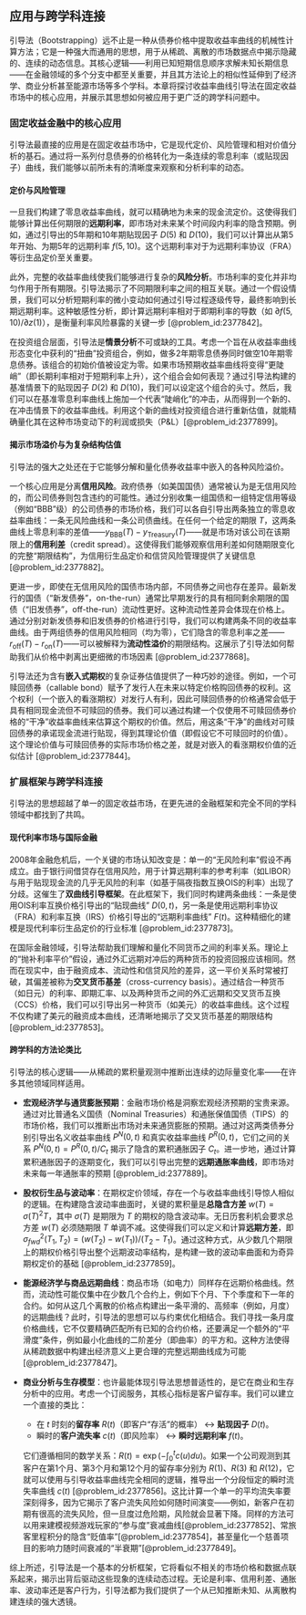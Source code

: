 ## 应用与跨学科连接

引导法（Bootstrapping）远不止是一种从债券价格中提取收益率曲线的机械性计算方法；它是一种强大而通用的思想，用于从稀疏、离散的市场数据点中揭示隐藏的、连续的动态信息。其核心逻辑——利用已知短期信息顺序求解未知长期信息——在金融领域的多个分支中都至关重要，并且其方法论上的相似性延伸到了经济学、商业分析甚至能源市场等多个学科。本章将探讨收益率曲线引导法在固定收益市场中的核心应用，并展示其思想如何被应用于更广泛的跨学科问题中。

### 固定收益金融中的核心应用

引导法最直接的应用是在固定收益市场中，它是现代定价、风险管理和相对价值分析的基石。通过将一系列付息债券的价格转化为一条连续的零息利率（或贴现因子）曲线，我们能够以前所未有的清晰度来观察和分析利率的动态。

#### 定价与风险管理

一旦我们构建了零息收益率曲线，就可以精确地为未来的现金流定价。这使得我们能够计算出任何期限的**远期利率**，即市场对未来某个时间段内利率的隐含预期。例如，通过引导出的5年期和10年期贴现因子 $D(5)$ 和 $D(10)$，我们可以计算出从第5年开始、为期5年的远期利率 $f(5,10)$。这个远期利率对于为远期利率协议（FRA）等衍生品定价至关重要。

此外，完整的收益率曲线使我们能够进行复杂的**风险分析**。市场利率的变化并非均匀作用于所有期限。引导法揭示了不同期限利率之间的相互关联。通过一个假设情景，我们可以分析短期利率的微小变动如何通过引导过程逐级传导，最终影响到长期远期利率。这种敏感性分析，即计算远期利率相对于即期利率的导数（如 $\partial f(5,10) / \partial z(1)$），是衡量利率风险暴露的关键一步 [@problem_id:2377842]。

在投资组合层面，引导法是**情景分析**不可或缺的工具。考虑一个旨在从收益率曲线形态变化中获利的“扭曲”投资组合，例如，做多2年期零息债券同时做空10年期零息债券。该组合的初始价值被设定为零。如果市场预期收益率曲线将变得“更陡峭”（即长期利率相对于短期利率上升），这个组合会如何表现？通过引导法构建的基准情景下的贴现因子 $D(2)$ 和 $D(10)$，我们可以设定这个组合的头寸。然后，我们可以在基准零息利率曲线上施加一个代表“陡峭化”的冲击，从而得到一个新的、在冲击情景下的收益率曲线。利用这个新的曲线对投资组合进行重新估值，就能精确量化其在这种市场变动下的利润或损失（P&L）[@problem_id:2377899]。

#### 揭示市场溢价与为复杂结构估值

引导法的强大之处还在于它能够分解和量化债券收益率中嵌入的各种风险溢价。

一个核心应用是分离**信用风险**。政府债券（如美国国债）通常被认为是无信用风险的，而公司债券则包含违约的可能性。通过分别收集一组国债和一组特定信用等级（例如“BBB”级）的公司债券的市场价格，我们可以各自引导出两条独立的零息收益率曲线：一条无风险曲线和一条公司债曲线。在任何一个给定的期限 $T$，这两条曲线上零息利率的差值——$y_{\text{BBB}}(T) - y_{\text{Treasury}}(T)$——就是市场对该公司在该期限上的**信用利差**（credit spread）。这使得我们能够观察信用利差如何随期限变化的完整“期限结构”，为信用衍生品定价和信贷风险管理提供了关键信息 [@problem_id:2377882]。

更进一步，即使在无信用风险的国债市场内部，不同债券之间也存在差异。最新发行的国债（“新发债券”，on-the-run）通常比早期发行的具有相同剩余期限的国债（“旧发债券”，off-the-run）流动性更好。这种流动性差异会体现在价格上。通过分别对新发债券和旧发债券的价格进行引导，我们可以构建两条不同的收益率曲线。由于两组债券的信用风险相同（均为零），它们隐含的零息利率之差——$r_{\text{off}}(T) - r_{\text{on}}(T)$——可以被解释为**流动性溢价**的期限结构。这展示了引导法如何帮助我们从价格中剥离出更细微的市场因素 [@problem_id:2377868]。

引导法还为含有**嵌入式期权**的复杂证券估值提供了一种巧妙的途径。例如，一个可赎回债券（callable bond）赋予了发行人在未来以特定价格购回债券的权利。这个权利（一个嵌入的看涨期权）对发行人有利，因此可赎回债券的价格通常会低于具有相同现金流但不可赎回的债券。我们可以通过构建一个仅使用不可赎回债券价格的“干净”收益率曲线来估算这个期权的价值。然后，用这条“干净”的曲线对可赎回债券的承诺现金流进行贴现，得到其理论价值（即假设它不可赎回时的价值）。这个理论价值与可赎回债券的实际市场价格之差，就是对嵌入的看涨期权价值的近似估计 [@problem_id:2377844]。

### 扩展框架与跨学科连接

引导法的思想超越了单一的固定收益市场，在更先进的金融框架和完全不同的学科领域中都找到了共鸣。

#### 现代利率市场与国际金融

2008年金融危机后，一个关键的市场认知改变是：单一的“无风险利率”假设不再成立。由于银行间借贷存在信用风险，用于计算远期利率的参考利率（如LIBOR）与用于贴现现金流的几乎无风险的利率（如基于隔夜指数互换OIS的利率）出现了分歧。这催生了**双曲线引导框架**。在此框架下，我们同时构建两条曲线：一条是使用OIS利率互换价格引导出的“贴现曲线” $D(0,t)$，另一条是使用远期利率协议（FRA）和利率互换（IRS）价格引导出的“远期利率曲线” $F(t)$。这种精细化的建模是现代利率衍生品定价的行业标准 [@problem_id:2377873]。

在国际金融领域，引导法帮助我们理解和量化不同货币之间的利率关系。理论上的“抛补利率平价”假设，通过外汇远期对冲后的两种货币的投资回报应该相同。然而在现实中，由于融资成本、流动性和信贷风险的差异，这一平价关系时常被打破，其偏差被称为**交叉货币基差**（cross-currency basis）。通过结合一种货币（如日元）的利率、即期汇率、以及两种货币之间的外汇远期和交叉货币互换（CCS）价格，我们可以引导出另一种货币（如美元）的收益率曲线。这个过程不仅构建了美元的融资成本曲线，还清晰地揭示了交叉货币基差的期限结构 [@problem_id:2377853]。

#### 跨学科的方法论类比

引导法的核心逻辑——从稀疏的累积量观测中推断出连续的边际量变化率——在许多其他领域同样适用。

*   **宏观经济学与通货膨胀预期**：金融市场价格是洞察宏观经济预期的宝贵来源。通过对比普通名义国债（Nominal Treasuries）和通胀保值国债（TIPS）的市场价格，我们可以推断出市场对未来通货膨胀的预期。通过对这两类债券分别引导出名义收益率曲线 $P^N(0,t)$ 和真实收益率曲线 $P^R(0,t)$，它们之间的关系 $P^N(0,t) = P^R(0,t) / C_t$ 揭示了隐含的累积通胀因子 $C_t$。进一步地，通过计算累积通胀因子的逐期变化，我们可以引导出完整的**远期通胀率曲线**，即市场对未来每一年通胀率的预期 [@problem_id:2377889]。

*   **股权衍生品与波动率**：在期权定价领域，存在一个与收益率曲线引导惊人相似的逻辑。在构建隐含波动率曲面时，关键的累积量是**总隐含方差** $w(T) = \sigma(T)^2 T$，其中 $\sigma(T)$ 是期限为 $T$ 的期权的隐含波动率。无日历套利机会要求总方差 $w(T)$ 必须随期限 $T$ 单调不减。这使得我们可以定义和计算**远期方差**，即 $\sigma_{fwd}^2(T_1, T_2) = (w(T_2) - w(T_1))/(T_2-T_1)$。通过这种方式，从少数几个期限上的期权价格引导出整个远期波动率结构，是构建一致的波动率曲面和为奇异期权定价的基础 [@problem_id:2377859]。

*   **能源经济学与商品远期曲线**：商品市场（如电力）同样存在远期价格曲线。然而，流动性可能仅集中在少数几个合约上，例如下个月、下个季度和下一年的合约。如何从这几个离散的价格点构建出一条平滑的、高频率（例如，月度）的远期曲线？此时，引导法的思想可以与约束优化相结合。我们寻找一条月度价格曲线，它不仅要精确匹配所有已知的合约价格，还要满足一个额外的“平滑度”条件，例如最小化曲线的二阶差分（即曲率）的平方和。这种方法使得从稀疏数据中构建出经济意义上更合理的完整远期曲线成为可能 [@problem_id:2377847]。

*   **商业分析与生存模型**：也许最能体现引导法思想普适性的，是它在商业和生存分析中的应用。考虑一个订阅服务，其核心指标是客户留存率。我们可以建立一个直接的类比：
    *   在 $t$ 时刻的**留存率** $R(t)$（即客户“存活”的概率） ↔ **贴现因子** $D(t)$。
    *   瞬时的**客户流失率** $c(t)$（即风险率） ↔ **瞬时远期利率** $f(t)$。

    它们遵循相同的数学关系：$R(t) = \exp(-\int_0^t c(u)du)$。如果一个公司观测到其客户在第1个月、第3个月和第12个月的留存率分别为 $R(1)$、$R(3)$ 和 $R(12)$，它就可以使用与引导收益率曲线完全相同的逻辑，推导出一个分段恒定的瞬时流失率曲线 $c(t)$ [@problem_id:2377856]。这比计算一个单一的平均流失率要深刻得多，因为它揭示了客户流失风险如何随时间演变——例如，新客户在初期有很高的流失风险，但一旦度过危险期，风险就会显著下降。同样的方法可以用来建模视频游戏玩家的“参与度”衰减曲线[@problem_id:2377852]、常旅客里程积分的隐含“贬值率”[@problem_id:2377854]，甚至量化一个慈善项目的影响力随时间衰减的“半衰期”[@problem_id:2377849]。

综上所述，引导法是一个基本的分析框架，它将看似不相关的市场价格和数据点联系起来，揭示出背后驱动这些现象的连续动态过程。无论是利率、信用利差、通胀率、波动率还是客户行为，引导法都为我们提供了一个从已知推断未知、从离散构建连续的强大透镜。